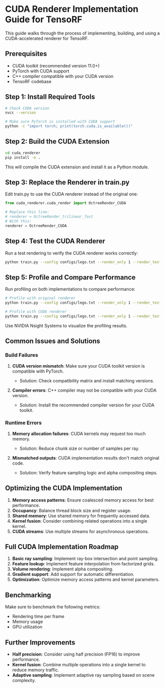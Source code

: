 # CUDA Renderer Implementation Guide for TensoRF

This guide walks through the process of implementing, building, and using a CUDA-accelerated renderer for TensoRF.

## Prerequisites

- CUDA toolkit (recommended version 11.0+)
- PyTorch with CUDA support
- C++ compiler compatible with your CUDA version
- TensoRF codebase

## Step 1: Install Required Tools

```bash
# Check CUDA version
nvcc --version

# Make sure PyTorch is installed with CUDA support
python -c "import torch; print(torch.cuda.is_available())"
```

## Step 2: Build the CUDA Extension

```bash
cd cuda_renderer
pip install -e .
```

This will compile the CUDA extension and install it as a Python module.

## Step 3: Replace the Renderer in train.py

Edit train.py to use the CUDA renderer instead of the original one:

```python
from cuda_renderer.cuda_render import OctreeRender_CUDA

# Replace this line:
# renderer = OctreeRender_trilinear_fast
# With this:
renderer = OctreeRender_CUDA
```

## Step 4: Test the CUDA Renderer

Run a test rendering to verify the CUDA renderer works correctly:

```bash
python train.py --config configs/lego.txt --render_only 1 --render_test 1
```

## Step 5: Profile and Compare Performance

Run profiling on both implementations to compare performance:

```bash
# Profile with original renderer
python train.py --config configs/lego.txt --render_only 1 --render_test 1

# Profile with CUDA renderer
python train.py --config configs/lego.txt --render_only 1 --render_test 1
```

Use NVIDIA Nsight Systems to visualize the profiling results.

## Common Issues and Solutions

### Build Failures

1. **CUDA version mismatch**: Make sure your CUDA toolkit version is compatible with PyTorch.
   - Solution: Check compatibility matrix and install matching versions.

2. **Compiler errors**: C++ compiler may not be compatible with your CUDA version.
   - Solution: Install the recommended compiler version for your CUDA toolkit.

### Runtime Errors

1. **Memory allocation failures**: CUDA kernels may request too much memory.
   - Solution: Reduce chunk size or number of samples per ray.

2. **Mismatched outputs**: CUDA implementation results don't match original code.
   - Solution: Verify feature sampling logic and alpha compositing steps.

## Optimizing the CUDA Implementation

1. **Memory access patterns**: Ensure coalesced memory access for best performance.
2. **Occupancy**: Balance thread block size and register usage.
3. **Shared memory**: Use shared memory for frequently accessed data.
4. **Kernel fusion**: Consider combining related operations into a single kernel.
5. **CUDA streams**: Use multiple streams for asynchronous operations.

## Full CUDA Implementation Roadmap

1. **Basic ray sampling**: Implement ray-box intersection and point sampling.
2. **Feature lookup**: Implement feature interpolation from factorized grids.
3. **Volume rendering**: Implement alpha compositing.
4. **Gradient support**: Add support for automatic differentiation.
5. **Optimization**: Optimize memory access patterns and kernel parameters.

## Benchmarking

Make sure to benchmark the following metrics:
- Rendering time per frame
- Memory usage
- GPU utilization

## Further Improvements

- **Half precision**: Consider using half precision (FP16) to improve performance.
- **Kernel fusion**: Combine multiple operations into a single kernel to reduce memory traffic.
- **Adaptive sampling**: Implement adaptive ray sampling based on scene complexity.
